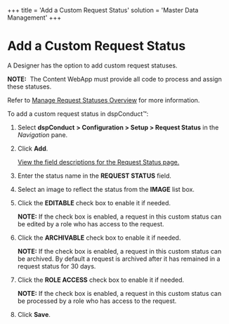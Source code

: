 +++
title = 'Add a Custom Request Status'
solution = 'Master Data Management'
+++

# Add a Custom Request Status

A Designer has the option to add custom request statuses.

<span style="font-weight: bold;">NOTE:</span>  The Content WebApp must
provide all code to process and assign these statuses.

Refer to [Manage Request Statuses
Overview](../Config/Manage_Request_Statuses.htm) for more information.

To add a custom request status in dspConduct™:

1.  Select <span style="font-weight: bold;">dspConduct</span> **\>
    Configuration \> Setup \> Request Status** in the *Navigation* pane.

2.  Click <span style="font-weight: bold;">Add</span>.
    
    [View the field descriptions for the Request Status
    page.](../Page_Desc/Request_Status.htm)

3.  Enter the status name in the
    <span style="font-weight: bold;">REQUEST STATUS</span> field.

4.  Select an image to reflect the status from the **IMAGE** list box.

5.  Click the <span style="font-weight: bold;">EDITABLE</span> check box
    to enable it if needed.
    
    **NOTE:** If the check box is enabled, a request in this custom
    status can be edited by a role who has access to the request.

6.  Click the <span style="font-weight: bold;">ARCHIVABLE</span> check
    box to enable it if needed.
    
    **NOTE:** If the check box is enabled, a request in this custom
    status can be archived. By default a request is archived after it
    has remained in a request status for 30 days.  

7.  Click the **ROLE ACCESS** check box to enable it if needed.
    
    **NOTE:** If the check box is enabled, a request in this custom
    status can be processed by a role who has access to the request.

8.  Click <span style="font-weight: bold;">Save</span>.
